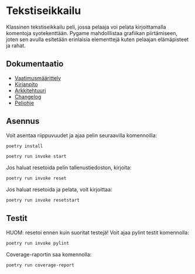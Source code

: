 # Tekstiseikkailu
Klassinen tekstiseikkailu peli, jossa pelaaja voi pelata kirjoittamalla komentoja syotekenttään. Pygame mahdolllistaa grafiikan piirtämiseen, joten sen avulla esitetään erinlaisia elementtejä kuten pelaajan elämäpisteet ja rahat.

## Dokumentaatio
- [Vaatimusmäärittely](./dokumentaatio/vaatimusmäärittely.md)
- [Kirjanpito](./dokumentaatio/tuntikirjaus)
- [Arkkitehtuuri](./dokumentaatio/arkkitehtuuri.md)
- [Changelog](./dokumentaatio/changelog.md)
- [Peliohje](./dokumentaatio/peliohje.md)

## Asennus
Voit asentaa riippuvuudet ja ajaa pelin seuraavilla komennoilla:
```bash
poetry install
```
```bash
poetry run invoke start
```
Jos haluat resetoida pelin tallenustiedoston, kirjoita:
```bash
poetry run invoke reset
```
Jos haluat resetoida ja pelata, voit kirjoittaa:
```bash
poetry run invoke resetstart
```

## Testit
HUOM: resetoi ennen kuin suoritat testejä!
Voit ajaa pylint testit komennolla:
```bash
poetry run invoke pylint
```
Coverage-raportin saa komennolla:
```bash
poetry run coverage-report
```

